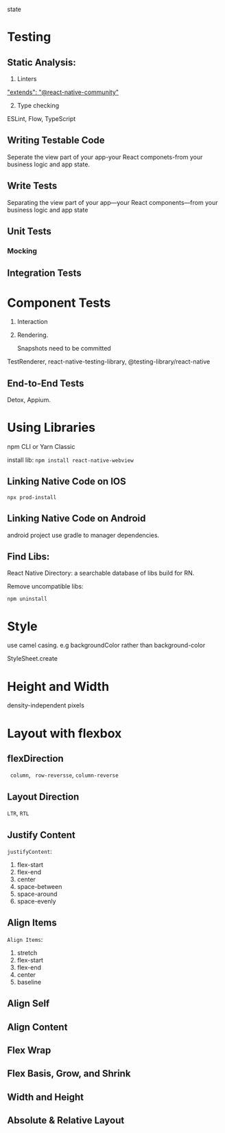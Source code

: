 state

# Testing

## Static Analysis:

1. Linters

["extends": "@react-native-community"](https://github.com/facebook/react-native/blob/master/packages/eslint-config-react-native-community/index.js)

2. Type checking

ESLint, Flow, TypeScript

## Writing Testable Code

Seperate the view part of your app-your React componets-from your business logic and app state.

## Write Tests

Separating the view part of your app—your React components—from your business logic and app state

## Unit Tests

### Mocking

## Integration Tests

# Component Tests

1. Interaction

2. Rendering.

    Snapshots need to be committed

TestRenderer, react-native-testing-library, @testing-library/react-native

## End-to-End Tests

Detox, Appium.

# Using Libraries

npm CLI or Yarn Classic

install lib:
`
    npm install react-native-webview
`

## Linking Native Code on IOS

`
    npx prod-install
`

## Linking Native Code on Android

android project use gradle to manager dependencies.

## Find Libs:

React Native Directory: a searchable database of libs build for RN.

Remove uncompatible libs:

` npm uninstall `

# Style

use camel casing. e.g backgroundColor rather than background-color

StyleSheet.create

# Height and Width

density-independent pixels

# Layout with flexbox

## flexDirection

` column`, ` row-reversse`, `column-reverse`

## Layout Direction

`LTR`, `RTL`

## Justify Content

`justifyContent`:

1. flex-start
2. flex-end
3. center
4. space-between
5. space-around
6. space-evenly

## Align Items

`Align Items`:
1. stretch
2. flex-start
3. flex-end
4. center
5. baseline

## Align Self

## Align Content

## Flex Wrap

## Flex Basis, Grow, and Shrink

## Width and Height

## Absolute & Relative Layout